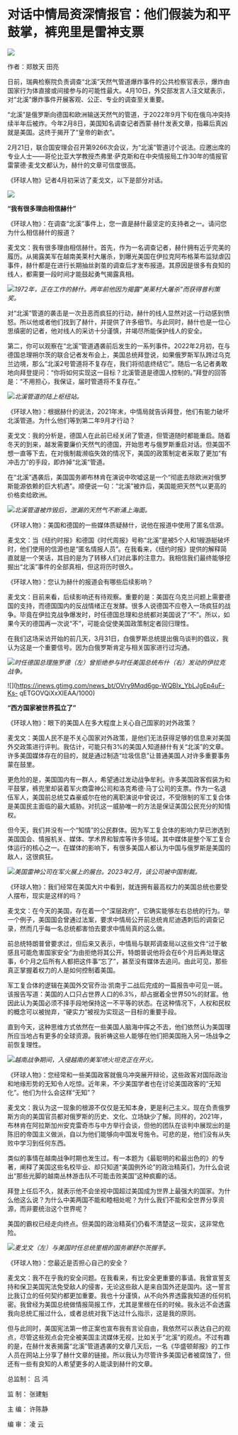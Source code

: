 # 对话中情局资深情报官：他们假装为和平鼓掌，裤兜里是雷神支票

![](https://inews.gtimg.com/news_bt/OJiFztH23ggMcet9tn1gnCTOmrpY2wHaMgMFiem0bGK0QAA/1000)

作者：郑敖天 田亮

日前，瑞典检察院负责调查“北溪”天然气管道爆炸事件的公共检察官表示，爆炸由国家行为体直接或间接参与的可能性最大。4月10日，外交部发言人汪文斌表示，对“北溪”爆炸事件开展客观、公正、专业的调查至关重要。

“北溪”是俄罗斯向德国和欧洲输送天然气的管道，于2022年9月下旬在俄乌冲突持续半年后被炸。今年2月8日，美国知名调查记者西蒙·赫什发表文章，指幕后真凶就是美国。这终于揭开了“皇帝的新衣”。

2月21日，联合国安理会召开第9266次会议，为“北溪”管道讨个说法。应邀出席的专业人士——哥伦比亚大学教授杰弗里·萨克斯和在中央情报局工作30年的情报官雷蒙德·麦戈文都认为，赫什的文章可信度很高。

《环球人物》记者4月初采访了麦戈文，以下是部分对话。

![](https://inews.gtimg.com/news_bt/OY8GeBWIYmJyCn0JwOM8r4FSmfzjd2yOCLLs9l5Icxun4AA/1000)

**“我有很多理由相信赫什”**

《环球人物》：在调查“北溪”事件上，您一直是赫什最坚定的支持者之一。请问您为什么相信赫什的报道？

麦戈文：我有很多理由相信赫什。首先，作为一名调查记者，赫什拥有近乎完美的履历。从揭露美军在越南美莱村大屠杀，到曝光美国在伊拉克阿布格莱布监狱虐囚事件，赫什都是在进行长期抽丝剥茧的调查后才发布报道。其原因是很多有良知的线人，都需要一段时间才能鼓起勇气揭露真相。

![](https://inews.gtimg.com/news_bt/OS7VXmY8eTdYFjAaAdHQchMCphLpq8C1S1JpvtcBqjNa8AA/1000)_1972年，正在工作的赫什。两年前他因为揭露“美莱村大屠杀”而获得普利策奖。_

对“北溪”管道的袭击是一次丑恶而疯狂的行动，赫什的线人显然对这一行动感到愤怒。所以他或者他们找到了赫什，并提供了许多细节。与此同时，赫什也是一位心思缜密的记者，他对线人的采访十分谨慎，并竭尽所能保护线人的安全。

第二，你可以观察在“北溪”管道遇袭前后发生的一系列事件。2022年2月初，在与德国总理朔尔茨的联合记者发布会上，美国总统拜登说，如果俄罗斯军队跨过乌克兰边境，那么“北溪2号管道将不复存在，我们将彻底终结它”。随后一名记者勇敢地向拜登提问：“你将如何实现这一目标？北溪管道是德国人控制的。”拜登的回答是：“不用担心，我保证，届时管道将不复存在。”

![](https://inews.gtimg.com/news_bt/OOfJAuygFWLUk63I583vCP3VV9boVCVbZN7_lkQXrcVRAAA/1000)_北溪管道的陆上枢纽站。_

《环球人物》：根据赫什的说法，2021年末，中情局就告诉拜登，他们有能力破坏北溪管道。为什么他们等到第二年9月才行动？

麦戈文：我的分析是，德国人在此前已经关闭了管道，但管道随时都能重启。随着冬天的到来，越发需要廉价天然气的德国，开始思考与俄罗斯重启对话。但美国不想一直等下去，在对俄制裁濒临失效的情况下，美国的政策制定者采取了更加“有冲击力”的手段，即炸掉“北溪”管道。

在“北溪”遇袭后，美国国务卿布林肯在演说中吹嘘这是一个“彻底去除欧洲对俄罗斯能源依赖的巨大机遇”。顺便说一句：“北溪”被炸后，美国能把天然气以更高的价格卖给欧洲。

![](https://inews.gtimg.com/news_bt/OYuXWqYABW9Rh1LH8waG9hHaR72fr9ZtYxPe6qm9JT8IEAA/1000)_北溪管道被炸毁后，泄漏的天然气不断涌上海面。_

《环球人物》：美国和德国的一些媒体质疑赫什，说他在报道中使用了匿名信源。

麦戈文：当《纽约时报》和德国《时代周报》号称“北溪”是被5个人和1艘游艇破坏时，他们使用的信源也是“匿名情报人员”。在我看来，《纽约时报》提供的解释简直就是一个笑话，其目的是为了转移人们对此事的注意力。我相信我们最终能够挖掘出“北溪”事件的全部真相，但这将历时很久。

《环球人物》：您认为赫什的报道会有哪些后续影响？

麦戈文：目前来看，后续影响还有待观察。重要的是：美国在乌克兰问题上需要德国的支持，而德国国内的反战情绪正在发酵。很多人说德国不应卷入一场疯狂的战争。毕竟在伊拉克战争爆发时，时任德国总理和总统都对美国说了“不”。所以，如果今天的德国再一次说“不”，可能会促使美国政策制定者回归理性。

在我们这场采访开始的前几天，3月31日，白俄罗斯总统提出俄乌谈判的倡议，我认为这是一个重要信号。因为白俄罗斯肯定与相关国家进行过沟通。

![](https://inews.gtimg.com/news_bt/O3oYxOnnZ0NVKgEJ84M1QUrR7l-yeTv9kX3hgrEGI4woMAA/1000)_时任德国总理施罗德（左）曾拒绝参与时任美国总统布什（右）发动的伊拉克战争。_

![](https://inews.gtimg.com/news_bt/OVry9Mqd6gp-WQBIx_YbLJgEp4uF-Ks-
qETGOVQiXxXIEAA/1000)

**“西方国家被世界孤立了”**

《环球人物》：眼下的美国人在多大程度上关心自己国家的对外政策？

麦戈文：美国人民不是不关心国家对外政策，是他们无法获得足够的信息来对美国外交政策进行评判。我估计，可能只有3%的美国人知道赫什有关“北溪”的文章。许多美国媒体存在的目的，就是通过制造“垃圾信息”让普通美国人对许多重要事务蒙在鼓里。

更危险的是，美国国内有一群人，希望通过发动战争牟利。许多美国政客假装为和平鼓掌，裤兜里却装着军火商雷神公司和洛克希德·马丁公司的支票。作为一名退伍军人，美国前总统艾森豪威尔在他的离职演说中曾说过，不受限制的军工复合体是美国民主面临的最大威胁。对抗这一威胁唯一的方法是保证美国公民充分的知情权。

但今天，我们并没有一个“知情”的公民群体。因为军工复合体的影响力早已渗透到美国国会、情报机关、媒体、学术界和智库等许多领域。其中媒体是整个军工复合体运行的核心之一。在媒体的影响下，有很多美国人都认为中国与俄罗斯是美国的敌人，这很疯狂。

![](https://inews.gtimg.com/news_bt/OmrfPqI7tyA1FbjYu1pL8Rb5r7y0MZDQaDlE4pXxYiOfAAA/1000)_美国雷神公司在军火展上的展台。2023年2月，该公司被中国制裁。_

《环球人物》：我们经常在美国大片中看到，就连拥有最高权力的美国总统也要受人摆布，现实是这样的吗？

麦戈文：在今天的美国，存在着一个“深层政府”，它确实能够左右总统的行为。举一个例子，美国国会曾通过法案，要求中情局公开前总统肯尼迪遇刺后的调查记录，然而几乎每一名总统都害怕去要求中情局真的这么做。

前总统特朗普曾要求过，但后来又表示，中情局与联邦调查局以这些文件“过于敏感且可能危害国家安全”为由拒绝将其公开。特朗普说他将会在6个月后再处理这事，6个月之后所有人都把这件事“忘了”，甚至没有媒体去追问。由此可见，那些真正掌握着权力的人是如何控制着美国。

军工复合体的逻辑在美国外交官乔治·凯南于二战后完成的一篇报告中可见一斑。该报告写道：美国的人口只占世界人口的6.3%，却占据着全世界50%的财富。他因此认为美国必须不择手段地保持这一不平等的状态。在这种情况下，人权和民权的概念可以被抛弃，“硬实力”被视为实现这一目标的重要手段。

直到今天，这种思维方式依然在一些美国人脑海中挥之不去，他们依然认为美国理所应当地占有更多的全球资源。我祈祷这些人能够在他们把美国拖入另一场战争之前恢复理性。

![](https://inews.gtimg.com/news_bt/OiUZiyObTM9bsSUyw54iyWqxk8_ZPmGcWPqG0OXMbe7VsAA/1000)_越南战争期间，入侵越南的美军喷火坦克正在开火。_

《环球人物》：您经常和一些美国政客就俄乌冲突展开辩论，这些政客对国际政治和地缘形势的无知令人吃惊。近年来，不少美国学者也在讨论美国政客的“无知化”。他们为什么会这样“无知”？

麦戈文：我认为这一现象的根源不仅仅是无知本身，更是利己主义。现在负责俄罗斯方向的美国官员都对俄罗斯的历史、文化、立场缺少了解。同样的，2021年，布林肯在阿拉斯加州安克雷奇市与中方举行会谈，但他的团队在谈判中展现出的是陈旧的帝国主义做派，自以为他们能够向中国发号施令。可悲的是，他们没有从失败中学习到任何东西。

类似的事情在越南战争时期也发生过。有一本题为《最聪明的和最出色的》的专著，阐释了美国这些名校毕业、却只知道“美国例外论”的政治精英们，为什么会说出“那些光脚的越南丛林游击队不可能击败美国”这种疯癫的话。

拜登上任后不久，就表示他不会坐视中国超过美国成为世界上最强大的国家。为什么他这么说？为什么中美两国不能和睦相处呢？为什么我们不能和全世界分享资源，而非要统治这个世界呢？

美国的霸权已经走向终点。但美国的政治精英们仍看不清楚这一现实，这非常危险。

![](https://inews.gtimg.com/news_bt/O6oiiByo5AssE1gtziKkvMAt0BpvXPZ77M7d24PmOPwGoAA/1000)_麦戈文（左）与美国时任总统里根的国务卿舒尔茨握手。_

《环球人物》：您最近是否担心自己的安全？

麦戈文：我不在乎我的安全问题。在我看来，有比安全更重要的事请。我曾宣誓支持和保卫美国宪法免受敌人的侵害，无论这些敌人是来自国外还是国内。这一誓言比我订立的任何契约都更加重要。我也十分谨慎，从不向外界透露我知道的任何机密。我曾经为美国总统做情报简报工作，尤其是里根在任的时候。我永远不会透露我向总统汇报过什么，或者总统对我下达过什么指示，这是我的原则。

但与此同时，美国宪法第一修正案也宣布我有言论自由，我依然可以表达自己的观点，尽管这些观点会完全被美国主流媒体无视，比如关于“北溪”的观点。不过有趣的是，在赫什发表揭露“北溪”管道遇袭的文章几天后，一名《华盛顿邮报》的工作人员在网站上分享了赫什文章的链接。所以我认为尽管许多美国记者被腐蚀了，但还有一些有良知的人希望更多的人能读到赫什的文章。

总监制： 吕 鸿

监 制： 张建魁

主 编： 许陈静

编 审： 凌 云

